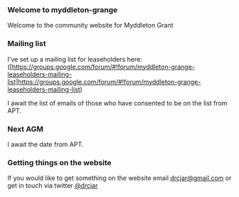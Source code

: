 ### Welcome to myddleton-grange

Welcome to the community website for Myddleton Grant

### Mailing list

I've set up a mailing list for leaseholders here: ([https://groups.google.com/forum/#!forum/myddleton-grange-leaseholders-mailing-list]https://groups.google.com/forum/#!forum/myddleton-grange-leaseholders-mailing-list)

I await the list of emails of those who have consented to be on the list from APT.

### Next AGM

I await the date from APT.

### Getting things on the website

If you would like to get something on the website email <drcjar@gmail.com> or get in touch via twitter [@drcjar](https://twitter.com/drcjar)
